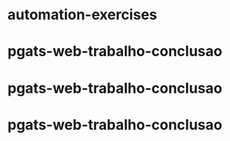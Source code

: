 # automation-exercises
# pgats-web-trabalho-conclusao
# pgats-web-trabalho-conclusao
# pgats-web-trabalho-conclusao
